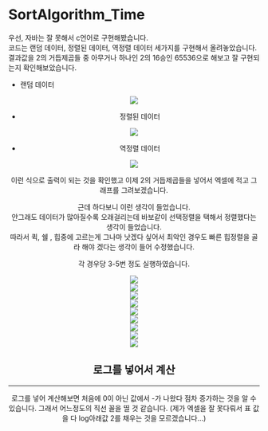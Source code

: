 # SortAlgorithm_Time
우선, 자바는 잘 못해서 c언어로 구현해봤습니다.  
코드는 랜덤 데이터, 정렬된 데이터, 역정렬 데이터 세가지를 구현해서 올려놓았습니다.  
결과값을 2의 거듭제곱들 중 아무거나 하나인 2의 16승인 65536으로 해보고 잘 구현되는지 확인해보았습니다.  

* 랜덤 데이터  

<center>
<img src="image/random 결과값.png"></img>
<center>  

* 정렬된 데이터  

<center>
<img src="image/forward 결과값.png"></img>
<center>  

* 역정렬 데이터  

<center>
<img src="image/reverse 결과값.png"></img>
<center>  

이런 식으로 출력이 되는 것을 확인했고 이제 2의 거듭제곱들을 넣어서 엑셀에 적고 그래프를 그려보겠습니다.  

근데 하다보니 이런 생각이 들었습니다.  
안그래도 데이터가 많아질수록 오래걸리는데 바보같이 선택정렬을 택해서 정렬했다는 생각이 들었습니다.  
따라서 퀵, 쉘 , 힙중에 고르는게 그나마 낫겠다 싶어서 최악인 경우도 빠른 힙정렬을 골라 해야 겠다는 생각이 들어 수정했습니다.  

각 경우당 3-5번 정도 실행하였습니다.  

<center>
<img src="image_graph/Ra.png"></img>
<center>  

<center>
<img src="image_graph/Rb.png"></img>
<center>  

<center>
<img src="image_graph/Rw.png"></img>
<center>  

<center>
<img src="image_graph/Fa.png"></img>
<center>  

<center>
<img src="image_graph/Fb.png"></img>
<center>  

<center>
<img src="image_graph/Fw.png"></img>
<center>  

<center>
<img src="image_graph/Rea.png"></img>
<center>  

<center>
<img src="image_graph/Reb.png"></img>
<center>  

<center>
<img src="image_graph/Rew.png"></img>
<center>  

## 로그를 넣어서 계산
---
로그를 넣어 계산해보면 처음에 0이 아닌 값에서 -가 나왔다 점차 증가하는 것을 알 수 있습니다. 그래서 어느정도의 직선 꼴을 띨 것 같습니다. (제가 엑셀을 잘 못다뤄서 표 값을 다 log아래값 2를 채우는 것을 모르겠습니다...)  